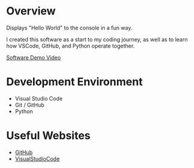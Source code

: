 # Overview

Displays "Hello World" to the console in a fun way.

I created this software as a start to my coding journey, as well as to learn how VSCode, GitHub, and Python operate together.

[Software Demo Video](http://youtube.link.goes.here)

# Development Environment

* Visual Studio Code
* Git / GitHub
* Python

# Useful Websites

* [GitHub](https://github.com/)
* [VisualStudioCode](https://code.visualstudio.com/)